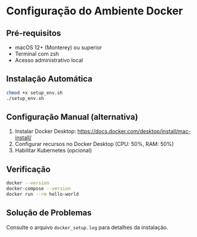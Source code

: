 # Configuração do Ambiente Docker

## Pré-requisitos
- macOS 12+ (Monterey) ou superior
- Terminal com zsh
- Acesso administrativo local

## Instalação Automática
```bash
chmod +x setup_env.sh
./setup_env.sh
```

## Configuração Manual (alternativa)
1. Instalar Docker Desktop: https://docs.docker.com/desktop/install/mac-install/
2. Configurar recursos no Docker Desktop (CPU: 50%, RAM: 50%)
3. Habilitar Kubernetes (opcional)

## Verificação
```bash
docker --version
docker-compose --version
docker run --rm hello-world
```

## Solução de Problemas
Consulte o arquivo `docker_setup.log` para detalhes da instalação.

